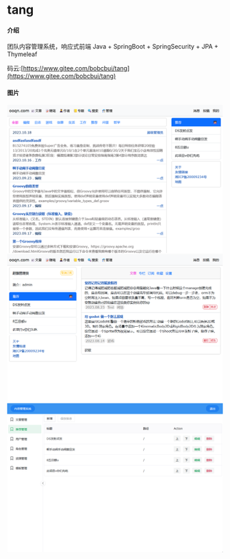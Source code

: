 # tang

#### 介绍
团队内容管理系统，响应式前端
Java + SpringBoot + SpringSecurity + JPA + Thymeleaf

码云:[https://www.gitee.com/bobcbui/tang](https://www.gitee.com/bobcbui/tang)

#### 图片
![输入图片说明](doc/image/1.png)
![输入图片说明](doc/image/2.png)
![输入图片说明](doc/image/3.png)

